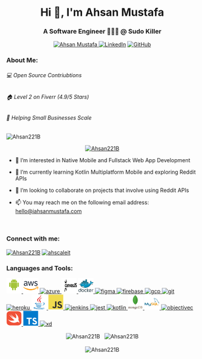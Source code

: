 <h1 align="center">Hi 👋, I'm Ahsan Mustafa</h1>
<h3 align="center"> A Software Engineer 🧑🏽‍💻 @ Sudo Killer</h3>
<p align="center">
	<a href="https://iahsanmustafa.com"><img src="https://img.shields.io/badge/Portfolio-open-brightgreen" alt="Ahsan Mustafa"> </a>
	<a href="https://www.linkedin.com/in/iahsanmustafa"><img src="https://img.shields.io/badge/LinkedIn--_.svg?style=social&logo=linkedin" alt="LinkedIn"></a>  
  <a href="https://github.com/Ahsan221B"><img src="https://img.shields.io/github/followers/wajahatkarim3.svg?label=GitHub&style=social" alt="GitHub"></a>  
</p>

<h3 align="left">About Me:</h3>

<h6>💻 Open Source Contriubtions</h6>
<h6>🏠 Level 2 on Fiverr (4.9/5 Stars)</h6>
<h6>🚀 Helping Small Businesses Scale</h6>


<p align="left"> <img src="https://komarev.com/ghpvc/?username=Ahsan221B&label=Profile%20views&color=0e75b6&style=flat" alt="Ahsan221B" /> </p>

<p align="center"><a href="https://iahsanmustafa.com"><img src="https://github-profile-trophy.vercel.app/?username=Ahsan221B&margin-w=5&no-frame=true" alt="Ahsan221B"/></a></p>


- 👀 I’m interested in Native Mobile and Fullstack Web App Development

- 🌱 I’m currently learning Kotlin Multiplatform Mobile and exploring Reddit APIs

- 💞️ I’m looking to collaborate on projects that involve using Reddit APIs

- 📫 You may reach me on the following email address: hello@iahsanmustafa.com

<br/>

<h3 align="left">Connect with me:</h3>
<p align="left">
<a href="https://linkedin.com/in/iahsanmustafa" target="blank"><img align="center" src="https://raw.githubusercontent.com/rahuldkjain/github-profile-readme-generator/master/src/images/icons/Social/linked-in-alt.svg" alt="Ahsan221B" height="30" width="40" /></a>
<a href="https://instagram.com/ahscaleit" target="blank"><img align="center" src="https://raw.githubusercontent.com/rahuldkjain/github-profile-readme-generator/master/src/images/icons/Social/instagram.svg" alt="ahscaleit" height="30" width="40" /></a>

<br/>

<h3 align="left">Languages and Tools:</h3>
<p align="left"> <a href="https://developer.android.com" target="_blank" rel="noreferrer"> <img src="https://raw.githubusercontent.com/devicons/devicon/master/icons/android/android-original-wordmark.svg" alt="android" width="40" height="40"/> </a> <a href="https://aws.amazon.com" target="_blank" rel="noreferrer"> <img src="https://raw.githubusercontent.com/devicons/devicon/master/icons/amazonwebservices/amazonwebservices-original-wordmark.svg" alt="aws" width="40" height="40"/> </a> <a href="https://azure.microsoft.com/en-in/" target="_blank" rel="noreferrer"> <img src="https://www.vectorlogo.zone/logos/microsoft_azure/microsoft_azure-icon.svg" alt="azure" width="40" height="40"/> </a> <a href="https://canvasjs.com" target="_blank" rel="noreferrer"> <img src="https://raw.githubusercontent.com/Hardik0307/Hardik0307/master/assets/canvasjs-charts.svg" alt="canvasjs" width="40" height="40"/> </a> <a href="https://www.docker.com/" target="_blank" rel="noreferrer"> <img src="https://raw.githubusercontent.com/devicons/devicon/master/icons/docker/docker-original-wordmark.svg" alt="docker" width="40" height="40"/> </a> <a href="https://www.figma.com/" target="_blank" rel="noreferrer"> <img src="https://www.vectorlogo.zone/logos/figma/figma-icon.svg" alt="figma" width="40" height="40"/> </a> <a href="https://firebase.google.com/" target="_blank" rel="noreferrer"> <img src="https://www.vectorlogo.zone/logos/firebase/firebase-icon.svg" alt="firebase" width="40" height="40"/> </a> <a href="https://cloud.google.com" target="_blank" rel="noreferrer"> <img src="https://www.vectorlogo.zone/logos/google_cloud/google_cloud-icon.svg" alt="gcp" width="40" height="40"/> </a> <a href="https://git-scm.com/" target="_blank" rel="noreferrer"> <img src="https://www.vectorlogo.zone/logos/git-scm/git-scm-icon.svg" alt="git" width="40" height="40"/> </a> <a href="https://heroku.com" target="_blank" rel="noreferrer"> <img src="https://www.vectorlogo.zone/logos/heroku/heroku-icon.svg" alt="heroku" width="40" height="40"/> </a> <a href="https://www.java.com" target="_blank" rel="noreferrer"> <img src="https://raw.githubusercontent.com/devicons/devicon/master/icons/java/java-original.svg" alt="java" width="40" height="40"/> </a> <a href="https://developer.mozilla.org/en-US/docs/Web/JavaScript" target="_blank" rel="noreferrer"> <img src="https://raw.githubusercontent.com/devicons/devicon/master/icons/javascript/javascript-original.svg" alt="javascript" width="40" height="40"/> </a> <a href="https://www.jenkins.io" target="_blank" rel="noreferrer"> <img src="https://www.vectorlogo.zone/logos/jenkins/jenkins-icon.svg" alt="jenkins" width="40" height="40"/> </a> <a href="https://jestjs.io" target="_blank" rel="noreferrer"> <img src="https://www.vectorlogo.zone/logos/jestjsio/jestjsio-icon.svg" alt="jest" width="40" height="40"/> </a> <a href="https://kotlinlang.org" target="_blank" rel="noreferrer"> <img src="https://www.vectorlogo.zone/logos/kotlinlang/kotlinlang-icon.svg" alt="kotlin" width="40" height="40"/> </a> <a href="https://www.mongodb.com/" target="_blank" rel="noreferrer"> <img src="https://raw.githubusercontent.com/devicons/devicon/master/icons/mongodb/mongodb-original-wordmark.svg" alt="mongodb" width="40" height="40"/> </a> <a href="https://www.mysql.com/" target="_blank" rel="noreferrer"> <img src="https://raw.githubusercontent.com/devicons/devicon/master/icons/mysql/mysql-original-wordmark.svg" alt="mysql" width="40" height="40"/> </a> <a href="https://developer.apple.com/library/archive/documentation/Cocoa/Conceptual/ProgrammingWithObjectiveC/Introduction/Introduction.html" target="_blank" rel="noreferrer"> <img src="https://www.vectorlogo.zone/logos/apple_objectivec/apple_objectivec-icon.svg" alt="objectivec" width="40" height="40"/> </a> <a href="https://developer.apple.com/swift/" target="_blank" rel="noreferrer"> <img src="https://raw.githubusercontent.com/devicons/devicon/master/icons/swift/swift-original.svg" alt="swift" width="40" height="40"/> </a> <a href="https://www.typescriptlang.org/" target="_blank" rel="noreferrer"> <img src="https://raw.githubusercontent.com/devicons/devicon/master/icons/typescript/typescript-original.svg" alt="typescript" width="40" height="40"/> </a> <a href="https://www.adobe.com/products/xd.html" target="_blank" rel="noreferrer"> <img src="https://cdn.worldvectorlogo.com/logos/adobe-xd.svg" alt="xd" width="40" height="40"/> </a> </p>

<p align="center">
<img align="center" src="https://github-readme-stats.vercel.app/api?username=Ahsan221B&show_icons=true&locale=en" alt="Ahsan221B" />
&nbsp;
<img align="center" src="https://github-readme-streak-stats.herokuapp.com/?user=Ahsan221B&" alt="Ahsan221B" />
<br/>
&nbsp;
<br/>
<img align="center" src="https://github-readme-stats.vercel.app/api/top-langs?username=Ahsan221B&show_icons=true&locale=en&layout=compact" alt="Ahsan221B"/>
</p>

<p></p>

<p></p>
